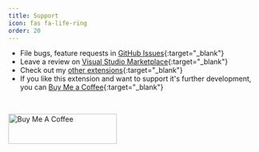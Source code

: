 ```yaml
---
title: Support
icon: fas fa-life-ring
order: 20
---
```


- File bugs, feature requests in [GitHub Issues](https://github.com/frenya/vscode-recall/issues){:target="_blank"}
- Leave a review on [Visual Studio Marketplace](https://marketplace.visualstudio.com/items?itemName=frenya.vscode-recall){:target="_blank"}
- Check out my [other extensions](https://marketplace.visualstudio.com/publishers/frenya){:target="_blank"}
- If you like this extension and want to support it's further development, you can [Buy Me a Coffee](https://www.buymeacoffee.com/frenya){:target="_blank"}

<p>&nbsp;</p>

<a href="https://www.buymeacoffee.com/frenya" target="_blank">
  <img
    src="https://cdn.buymeacoffee.com/buttons/v2/default-green.png"
    alt="Buy Me A Coffee"
    style="height: 60px !important;width: 217px !important;">
</a>

